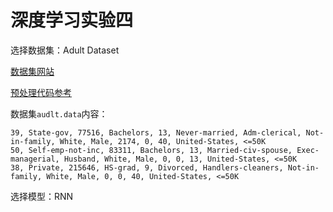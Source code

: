 # 深度学习实验四

选择数据集：Adult Dataset

[数据集网站](http://archive.ics.uci.edu/ml/datasets/Adult)

[预处理代码参考](https://github.com/saravrajavelu/Adult-Income-Analysis)

数据集`audlt.data`内容：

```
39, State-gov, 77516, Bachelors, 13, Never-married, Adm-clerical, Not-in-family, White, Male, 2174, 0, 40, United-States, <=50K
50, Self-emp-not-inc, 83311, Bachelors, 13, Married-civ-spouse, Exec-managerial, Husband, White, Male, 0, 0, 13, United-States, <=50K
38, Private, 215646, HS-grad, 9, Divorced, Handlers-cleaners, Not-in-family, White, Male, 0, 0, 40, United-States, <=50K
```

选择模型：RNN

